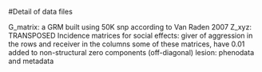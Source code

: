 #Detail of data files

G_matrix: a GRM built using 50K snp according to Van Raden 2007
Z_xyz: TRANSPOSED Incidence matrices for social effects: giver of aggression in the rows and receiver in the columns
        some of these matrices, have 0.01 added to non-structural zero components (off-diagonal)
lesion: phenodata and metadata

